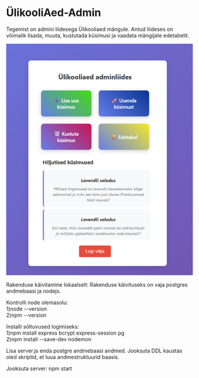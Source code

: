 ﻿# ÜlikooliAed-Admin
Tegemist on admini liidesega Ülikooliaed mängule. 
Antud liideses on võimalik lisada, muuta, kustutada küsimusi ja vaadata mängijate edetabelit.

![img.png](img.png)


Rakenduse käivitamine lokaalselt:
Rakenduse käivituseks on vaja postgres andmebaasi ja nodejs.

Kontrolli node olemasolu:<br>
1)node --version <br>
2)npm --version

Installi sõltuvused logimiseks:<br>
1)npm install express bcrypt express-session pg <br>
2)npm install --save-dev nodemon

Lisa server.js enda postgre andmebaasi andmed.
Jooksuta DDL kaustas oled skriptid, et luua andmestruktuurid baasis.

Jooksuta server: npm start
